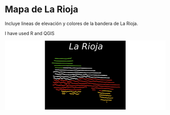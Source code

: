 # Mapa de La Rioja
Incluye lineas de elevación y colores de la bandera de La Rioja.

I have used R and QGIS

<img src="output/larioja_tr.png" width = "750">